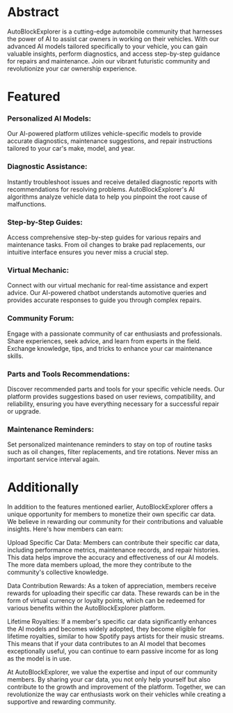 # Abstract
AutoBlockExplorer is a cutting-edge automobile community that harnesses the power of AI to assist car owners in working on their vehicles. With our advanced AI models tailored specifically to your vehicle, you can gain valuable insights, perform diagnostics, and access step-by-step guidance for repairs and maintenance. Join our vibrant futuristic community and revolutionize your car ownership experience.



<h1>Featured</h1>

<h3>Personalized AI Models:</h3> Our AI-powered platform utilizes vehicle-specific models to provide accurate diagnostics, maintenance suggestions, and repair instructions tailored to your car's make, model, and year.

<h3>Diagnostic Assistance: </h3> Instantly troubleshoot issues and receive detailed diagnostic reports with recommendations for resolving problems. AutoBlockExplorer's AI algorithms analyze vehicle data to help you pinpoint the root cause of malfunctions.

<h3>Step-by-Step Guides:</h3>  Access comprehensive step-by-step guides for various repairs and maintenance tasks. From oil changes to brake pad replacements, our intuitive interface ensures you never miss a crucial step.

<h3>Virtual Mechanic:</h3>  Connect with our virtual mechanic for real-time assistance and expert advice. Our AI-powered chatbot understands automotive queries and provides accurate responses to guide you through complex repairs.

<h3>Community Forum:</h3>  Engage with a passionate community of car enthusiasts and professionals. Share experiences, seek advice, and learn from experts in the field. Exchange knowledge, tips, and tricks to enhance your car maintenance skills.

<h3>Parts and Tools Recommendations:</h3>  Discover recommended parts and tools for your specific vehicle needs. Our platform provides suggestions based on user reviews, compatibility, and reliability, ensuring you have everything necessary for a successful repair or upgrade.

<h3>Maintenance Reminders: </h3> Set personalized maintenance reminders to stay on top of routine tasks such as oil changes, filter replacements, and tire rotations. Never miss an important service interval again.

<h1>Additionally</h1>

In addition to the features mentioned earlier, AutoBlockExplorer offers a unique opportunity for members to monetize their own specific car data. We believe in rewarding our community for their contributions and valuable insights. Here's how members can earn:

Upload Specific Car Data: Members can contribute their specific car data, including performance metrics, maintenance records, and repair histories. This data helps improve the accuracy and effectiveness of our AI models. The more data members upload, the more they contribute to the community's collective knowledge.

Data Contribution Rewards: As a token of appreciation, members receive rewards for uploading their specific car data. These rewards can be in the form of virtual currency or loyalty points, which can be redeemed for various benefits within the AutoBlockExplorer platform.

Lifetime Royalties: If a member's specific car data significantly enhances the AI models and becomes widely adopted, they become eligible for lifetime royalties, similar to how Spotify pays artists for their music streams. This means that if your data contributes to an AI model that becomes exceptionally useful, you can continue to earn passive income for as long as the model is in use.

At AutoBlockExplorer, we value the expertise and input of our community members. By sharing your car data, you not only help yourself but also contribute to the growth and improvement of the platform. Together, we can revolutionize the way car enthusiasts work on their vehicles while creating a supportive and rewarding community.
